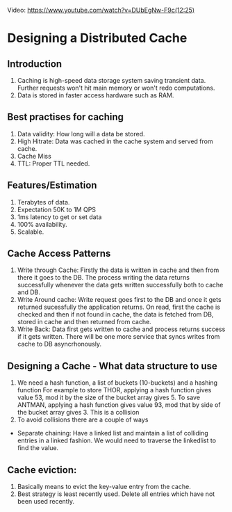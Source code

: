 Video: https://www.youtube.com/watch?v=DUbEgNw-F9c(12:25)

# Designing a Distributed Cache

## Introduction
1. Caching is high-speed data storage system saving transient data. Further requests won't hit main memory or won't redo computations.
2. Data is stored in faster access hardware such as RAM.

## Best practises for caching
1. Data validity: How long will a data be stored.
2. High Hitrate: Data was cached in the cache system and served from cache.
3. Cache Miss
4. TTL: Proper TTL needed.

## Features/Estimation
1. Terabytes of data.
2. Expectation 50K to 1M QPS
3. 1ms latency to get or set data
4. 100% availability.
5. Scalable.

## Cache Access Patterns
1. Write through Cache: Firstly the data is written in cache and then from there it goes to the DB. The process writing the data returns successfully whenever the data gets written successfully both to cache and DB.
2. Write Around cache: Write request goes first to the DB and once it gets returned sucessfully the application returns. On read, first the cache is checked and then if not found in cache, the data is fetched from DB, stored in cache and then returned from cache.
3. Write Back: Data first gets written to cache and process returns success if it gets written. There will be one more service that syncs writes from cache to DB asyncrhonously. 

## Designing a Cache - What data structure to use
1. We need a hash function, a list of buckets (10-buckets) and a hashing function
For example to store THOR, applying a hash function gives value 53, mod it by the size of the bucket array gives 5.
To save ANTMAN, applying a hash function gives value 93, mod that by side of the bucket array gives 3. This is a collision
2. To avoid collisions there are a couple of ways
  - Separate chaining: Have a linked list and maintain a list of colliding entries in a linked fashion. We would need to traverse the linkedlist to find the value.

## Cache eviction: 
1. Basically means to evict the key-value entry from the cache.
2. Best strategy is least recently used. Delete all entries which have not been used recently.